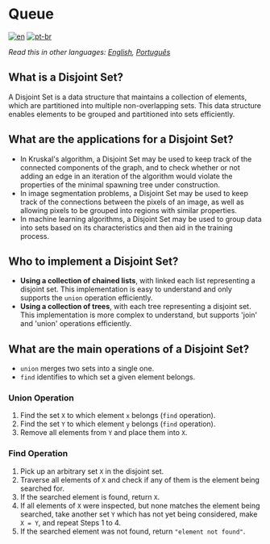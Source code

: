 # Queue

[![en](https://img.shields.io/badge/lang-en-red.svg)](./README.md) [![pt-br](https://img.shields.io/badge/lang-pt--br-green.svg)](README.pt-br.md)

_Read this in other languages: [English](README.md), [Português](README.pt-br.md)_

## What is a Disjoint Set?

A Disjoint Set is a data structure that maintains a collection of elements, which are partitioned into multiple non-overlapping sets. This data structure enables elements to be grouped and partitioned into sets efficiently.

## What are the applications for a Disjoint Set?

- In Kruskal's algorithm, a Disjoint Set may be used to keep track of the connected components of the graph, and to check whether or not adding an edge in an iteration of the algorithm would violate the properties of the minimal spawning tree under construction.
- In image segmentation problems, a Disjoint Set may be used to keep track of the connections between the pixels of an image, as well as allowing pixels to be grouped into regions with similar properties.
- In machine learning algorithms, a Disjoint Set may be used to group data into sets based on its characteristics and then aid in the training process.

## Who to implement a Disjoint Set?

- **Using a collection of chained lists**, with linked each list representing a disjoint set. This implementation is easy to understand and only supports the `union` operation efficiently.
- **Using a collection of trees**, with each tree representing a disjoint set. This implementation is more complex to understand, but supports 'join' and 'union' operations efficiently.

## What are the main operations of a Disjoint Set?

- `union` merges two sets into a single one.
- `find` identifies to which set a given element belongs.

### Union Operation

1. Find the set `X` to which element `x` belongs (`find` operation).
2. Find the set `Y` to which element `y` belongs (`find` operation).
3. Remove all elements from `Y` and place them into `X`.

### Find Operation

1. Pick up an arbitrary set `X` in the disjoint set.
2. Traverse all elements of `X` and check if any of them is the element being searched for.
3. If the searched element is found, return `X`.
4. If all elements of `X` were inspected, but none matches the element being searched, take another set `Y` which has not yet being considered, make `X = Y`, and repeat Steps 1 to 4.
5. If the searched element was not found, return `"element not found"`.

